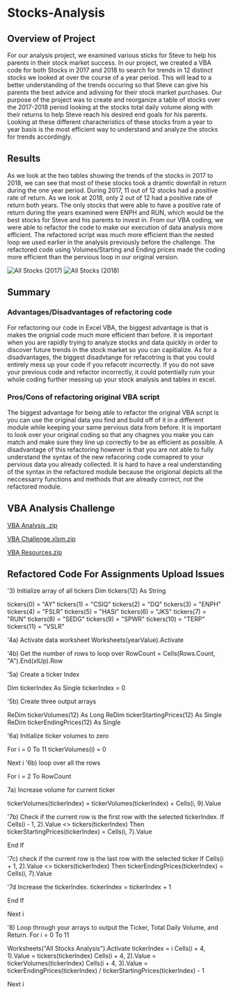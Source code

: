 # Stocks-Analysis
## Overview of Project
For our analysis project, we examined various sticks for Steve to help his parents in their stock market success. In our project, we created a VBA code for both Stocks in 2017 and 2018 to search for trends in 12 distinct stocks we looked at over the course of a year period. This will lead to a better understanding of the trends occuring so that Steve can give his parents the best advice and adivsing for their stock market purchases. Our purpose of the project was to create and reorganize a table of stocks over the 2017-2018 period looking at the stocks total daily volume along with their returns to help Steve reach his desired end goals for his parents. Looking at these different characteristics of these stocks from a year to year basis is the most efficient way to understand and analyze the stocks for trends accordingly.
## Results
As we look at the two tables showing the trends of the stocks in 2017 to 2018, we can see that most of these stocks took a dramtic downfall in return during the one year period. During 2017, 11 out of 12 stocks had a positive rate of return. As we look at 2018, only 2 out of 12 had a positive rate of return both years. The only stocks that were able to have a positive rate of return during the years examined were ENPH and RUN, which would be the best stocks for Steve and his parents to invest in. From our VBA coding, we were able to refactor the code to make our execution of data analysis more efficient. The refactored script was much more efficient than the nested loop we used earlier in the analysis previously before the challenge. The refactored code using Volumes/Starting and Ending prices made the coding more efficient than the pervious loop in our original version.

![All Stocks (2017)](https://user-images.githubusercontent.com/107444840/175656162-cc30e7c5-be18-4ffa-b5b6-8567dc8ce360.png)
![All Stocks (2018)](https://user-images.githubusercontent.com/107444840/175656220-7de64d87-4390-4e7e-8a09-d56753a85327.png)
## Summary
### Advantages/Disadvantages of refactoring code
For refactoring our code in Excel VBA, the biggest advantage is that is makes the orignial code much more efficient than before. It is important when you are rapidly trying to analyze stocks and data quickly in order to discover future trends in the stock market so you can capitialize. As for a disadvantages, the biggest disadvtange for refacotring is that you could entirely mess up your code if you refacotr incorrectly. If you do not save your previous code and refactor incorrectly, it could potentially ruin your whole coding further messing up your stock analysis and tables in excel. 
### Pros/Cons of refactoring original VBA script
The biggest advantage for being able to refactor the original VBA script is  you can use the original data you find and build off of it in a different module while keeping your same pervious data from before. It is important to look over your original coding so that any chagnes you make you can match and make sure they line up correctly to be as efficient as possible. A disadvantage of this refactoring however is that you are not able to fully understand the syntax of the new refacoring code comapred to your pervious data you already collected. It is hard to have a real understanding of the syntax in the refactored module because the origional depicts all the neccessarry functions and methods that are already correct, not the refactored module.

## VBA Analysis Challenge
[VBA Analysis .zip](https://github.com/HuntDask/Stocks-Analysis/files/8981604/VBA.Analysis.zip)

[VBA Challenge.xlsm.zip](https://github.com/HuntDask/Stocks-Analysis/files/8981611/VBA.Challenge.xlsm.zip)

[VBA Resources.zip](https://github.com/HuntDask/Stocks-Analysis/files/8981605/VBA.Resources.zip)


## Refactored Code For Assignments Upload Issues
'3) Initialize array of all tickers
Dim tickers(12) As String

tickers(0) = "AY"
tickers(1) = "CSIQ"
tickers(2) = "DQ"
tickers(3) = "ENPH"
tickers(4) = "FSLR"
tickers(5) = "HASI"
tickers(6) = "JKS"
tickers(7) = "RUN"
tickers(8) = "SEDG"
tickers(9) = "SPWR"
tickers(10) = "TERP"
tickers(11) = "VSLR"



'4a) Activate data worksheet
Worksheets(yearValue).Activate

'4b) Get the number of rows to loop over
RowCount = Cells(Rows.Count, "A").End(xlUp).Row

'5a) Create a ticker Index

Dim tickerIndex As Single
tickerIndex = 0

'5b) Create three output arrays

ReDim tickerVolumes(12) As Long
ReDim tickerStartingPrices(12) As Single
ReDim tickerEndingPrices(12) As Single

'6a) Initialize ticker volumes to zero
    
For i = 0 To 11
tickerVolumes(i) = 0

Next i
'6b) loop over all the rows

For i = 2 To RowCount

7a) Increase volume for current ticker
   
tickerVolumes(tickerIndex) = tickerVolumes(tickerIndex) + Cells(i, 9).Value
    
'7b) Check if the current row is the first row with the selected tickerIndex.
If Cells(i - 1, 2).Value <> tickers(tickerIndex) Then
        tickerStartingPrices(tickerIndex) = Cells(i, 7).Value
        
        
End If
    
'7c) check if the current row is the last row with the selected ticker
If Cells(i + 1, 2).Value <> tickers(tickerIndex) Then
tickerEndingPrices(tickerIndex) = Cells(i, 7).Value
        

'7d Increase the tickerIndex.
tickerIndex = tickerIndex + 1
        
End If

Next i

'8) Loop through your arrays to output the Ticker, Total Daily Volume, and Return.
For i = 0 To 11
    
Worksheets("All Stocks Analysis").Activate
tickerIndex = i
Cells(i + 4, 1).Value = tickers(tickerIndex)
Cells(i + 4, 2).Value = tickerVolumes(tickerIndex)
Cells(i + 4, 3).Value = tickerEndingPrices(tickerIndex) / tickerStartingPrices(tickerIndex) - 1
    
Next i



